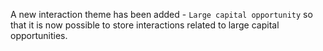 A new interaction theme has been added - `Large capital opportunity` so that it is now possible to store interactions 
related to large capital opportunities.
